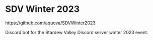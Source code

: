 # SDV Winter 2023

https://github.com/aquova/SDVWinter2023

Discord bot for the Stardew Valley Discord server winter 2023 event.
